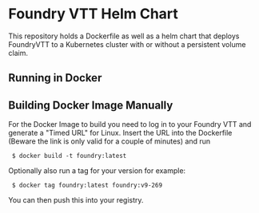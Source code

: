 # Foundry VTT Helm Chart

This repository holds a Dockerfile as well as a helm chart that deploys FoundryVTT to a Kubernetes cluster with or without a persistent volume claim.

## Running in Docker



## Building Docker Image Manually

For the Docker Image to build you need to log in to your Foundry VTT and generate a "Timed URL" for Linux. Insert the URL into the Dockerfile (Beware the link is only valid for a couple of minutes) and run

```
 $ docker build -t foundry:latest 
```
 Optionally also run a tag for your version for example: 
```
 $ docker tag foundry:latest foundry:v9-269
```
You can then push this into your registry.

